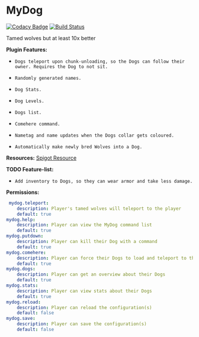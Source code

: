MyDog
======

[![Codacy Badge](https://api.codacy.com/project/badge/Grade/917ba264534e4c319671ce6badbd0600)](https://www.codacy.com/app/Fido2603/MyDog?utm_source=github.com&amp;utm_medium=referral&amp;utm_content=DoggyCraftDK/MyDog&amp;utm_campaign=Badge_Grade)
[![Build Status](https://travis-ci.com/DoggyCraftDK/MyDog.svg?branch=master)](https://travis-ci.com/DoggyCraftDK/MyDog)

Tamed wolves but at least 10x better

**Plugin Features:**
*	  Dogs teleport upon chunk-unloading, so the Dogs can follow their owner. Requires the Dog to not sit.
*	  Randomly generated names.
*	  Dog Stats.
*	  Dog Levels.
*	  Dogs list.
*	  Comehere command.
*	  Nametag and name updates when the Dogs collar gets coloured.
*	  Automatically make newly bred Wolves into a Dog.

**Resources:** [Spigot Resource](https://www.spigotmc.org/resources/mydog.70260/)

**TODO Feature-list:**
*	  Add inventory to Dogs, so they can wear armor and take less damage.

**Permissions:**
```YAML
 mydog.teleport:
    description: Player's tamed wolves will teleport to the player
    default: true
mydog.help:
    description: Player can view the MyDog command list
    default: true
mydog.putdown:
    description: Player can kill their Dog with a command
    default: true
mydog.comehere:
    description: Player can force their Dogs to load and teleport to the position of the player
    default: true
mydog.dogs:
    description: Player can get an overview about their Dogs
    default: true
mydog.stats:
    description: Player can view stats about their Dogs
    default: true
mydog.reload:
    description: Player can reload the configuration(s)
    default: false
mydog.save:
    description: Player can save the configuration(s)
    default: false
```
